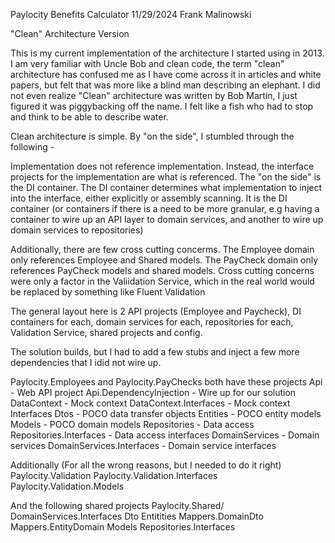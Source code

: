 Paylocity Benefits Calculator 11/29/2024 Frank Malinowski

"Clean" Architecture Version

This is my current implementation of the architecture I started using in 2013. 
I am very familiar with Uncle Bob and clean code, the term "clean" architecture 
has confused me as I have come across it in articles and white papers, but felt 
that was more like a blind man describing an elephant. I did not even realize
"Clean" architecture was written by Bob Martin, I just figured it was 
piggybacking off the name. I felt like a fish who had to stop and think to 
be able to describe water.

Clean architecture is simple. By "on the side", I stumbled through the following -

Implementation does not reference implementation. Instead, the interface projects 
for the implementation are what is referenced.  The "on the side" is the DI container. 
The DI container determines what implementation to inject into the interface, 
either explicitly or assembly scanning. It is the DI container (or containers if there is
a need to be more granular, e.g having a container to wire up an API layer to domain 
services, and another to wire up domain services to repositories)

Additionally, there are few cross cutting concerms. The Employee domain only references 
Employee and Shared  models. The PayCheck domain only references PayCheck models 
and shared models. Cross cutting concerns were only a factor in the Valiidation Service,
which in the real world would be replaced by something like Fluent Validation

The general layout here is 2 API projects (Employee and Paycheck), DI containers for each, 
domain services for each, repositories for each, Validation Service, shared projects and config. 

The solution builds, but I had to add a few stubs and inject a few more dependencies that 
I idid not wire up.

Paylocity.Employees and Paylocity.PayChecks both have these projects
	Api				- Web API project
	Api.DependencyInjection		- Wire up for our solution
	DataContext			- Mock context
	DataContext.Interfaces		- Mock context Interfaces
	Dtos				- POCO data transfer objects
	Entities			- POCO entity models
	Models				- POCO domain models
	Repositories			- Data access
	Repositories.Interfaces		- Data access interfaces
	DomainServices			- Domain services
	DomainServices.Interfaces	- Domain service interfaces 

Additionally (For all the wrong reasons, but I needed to do it right)
Paylocity.Validation
Paylocity.Validation.Interfaces
Paylocity.Validation.Models

And the following shared projects
Paylocity.Shared/	
	DomainServices.Interfaces
	Dto
	Entitities
	Mappers.DomainDto
	Mappers.EntityDomain
	Models
	Repositories.Interfaces







